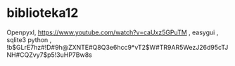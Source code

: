 # biblioteka12
Openpyxl, https://www.youtube.com/watch?v=caUxz5GPuTM ,
easygui ,
sqlite3 python ,
!b$GLrE7hz#!D#9h@ZXNTE#Q8Q3e6hcc9*vT2$W#TR9AR5WezJ26d95cTJNH#CQZvy7$p5!3uHP7Bw8s
